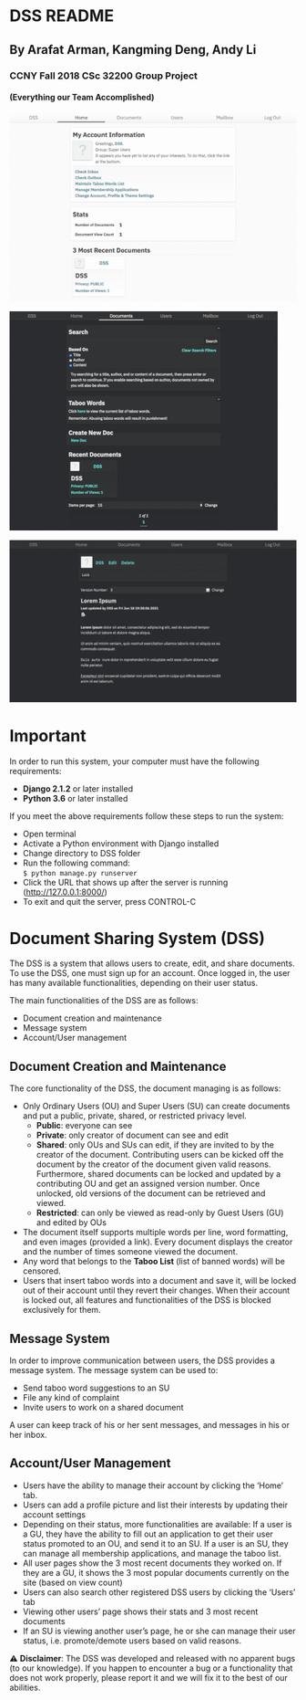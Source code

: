 # DSS README
## By Arafat Arman, Kangming Deng, Andy Li
### CCNY Fall 2018 CSc 32200 Group Project
#### (Everything our Team Accomplished)

![Home - Light](./screenshots/home-light.png)

![Documents - Dark](./screenshots/documents-dark.png)

![Example Document](./screenshots/document.png)

# Important
In order to run this system, your computer must have the following requirements:
- **Django 2.1.2** or later installed
- **Python 3.6** or later installed

If you meet the above requirements follow these steps to run the system:
- Open terminal
- Activate a Python environment with Django installed
- Change directory to DSS folder
- Run the following command:<br>`$ python manage.py runserver`
- Click the URL that shows up after the server is running (http://127.0.0.1:8000/)
- To exit and quit the server, press CONTROL-C

# Document Sharing System (DSS)
The DSS is a system that allows users to create, edit, and share documents. To use the DSS, one must sign up for an account. Once logged in, the user has many available functionalities, depending on their user status.

The main functionalities of the DSS are as follows:
- Document creation and maintenance
- Message system
- Account/User management

## Document Creation and Maintenance
The core functionality of the DSS, the document managing is as follows:
- Only Ordinary Users (OU) and Super Users (SU) can create documents and put a public, private, shared, or restricted privacy level.
	- **Public**: everyone can see
	- **Private**: only creator of document can see and edit
	- **Shared**: only OUs and SUs can edit, if they are invited to by the creator of the document. Contributing users can be kicked off the document by the creator of the document given valid reasons. Furthermore, shared documents can be locked and updated by a contributing OU and get an assigned version number. Once unlocked, old versions of the document can be retrieved and viewed.
	- **Restricted**: can only be viewed as read-only by Guest Users (GU) and edited by OUs
- The document itself supports multiple words per line, word formatting, and even images (provided a link). Every document displays the creator and the number of times someone viewed the document.
- Any word that belongs to the **Taboo List** (list of banned words) will be censored.
- Users that insert taboo words into a document and save it, will be locked out of their account until they revert their changes. When their account is locked out, all features and functionalities of the DSS is blocked exclusively for them.

## Message System
In order to improve communication between users, the DSS provides a message system. The message system can be used to:
- Send taboo word suggestions to an SU
- File any kind of complaint
- Invite users to work on a shared document

A user can keep track of his or her sent messages, and messages in his or her inbox.

## Account/User Management
- Users have the ability to manage their account by clicking the ‘Home’ tab.
- Users can add a profile picture and list their interests by updating their account settings
- Depending on their status, more functionalities are available: If a user is a GU, they have the ability to fill out an application to get their user status promoted to an OU, and send it to an SU. If a user is an SU, they can manage all membership applications, and manage the taboo list.
- All user pages show the 3 most recent documents they worked on. If they are a GU, it shows the 3 most popular documents currently on the site (based on view count)
- Users can also search other registered DSS users by clicking the ‘Users’ tab
- Viewing other users’ page shows their stats and 3 most recent documents
- If an SU is viewing another user’s page, he or she can manage their user status, i.e. promote/demote users based on valid reasons.

⚠️ **Disclaimer**: The DSS was developed and released with no apparent bugs (to our knowledge). If you happen to encounter a bug or a functionality that does not work properly, please report it and we will fix it to the best of our abilities.
